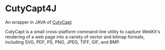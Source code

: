 # CutyCapt4J

An wrapper in JAVA of [CutyCapt](#http://cutycapt.sourceforge.net/)

CutyCapt is a small cross-platform command-line utility to capture WebKit's rendering of a web page into a variety of vector and bitmap formats, including SVG, PDF, PS, PNG, JPEG, TIFF, GIF, and BMP.